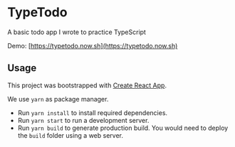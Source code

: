 # TypeTodo

A basic todo app I wrote to practice TypeScript

Demo: [https://typetodo.now.sh](https://typetodo.now.sh)

## Usage

This project was bootstrapped with [Create React App](https://github.com/facebook/create-react-app).

We use `yarn` as package manager.

- Run `yarn install` to install required dependencies.
- Run `yarn start` to run a development server.
- Run `yarn build` to generate production build. You would need to deploy the `build` folder using a web server.
